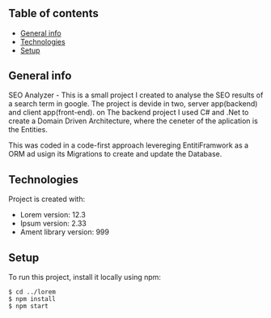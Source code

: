 # 


## Table of contents
* [General info](#general-info)
* [Technologies](#technologies)
* [Setup](#setup)

## General info
SEO Analyzer - This is a small project I created to analyse the SEO results of a search term in google. 
The project is devide in two, server app(backend) and client app(front-end). on The backend project I used C# and .Net to create a Domain Driven Architecture, where the ceneter of the aplication is the Entities. 





This was coded in a code-first approach levereging EntitiFramwork as a ORM ad usign its Migrations to create and update the Database.


	
## Technologies
Project is created with:
* Lorem version: 12.3
* Ipsum version: 2.33
* Ament library version: 999
	
## Setup
To run this project, install it locally using npm:

```
$ cd ../lorem
$ npm install
$ npm start
```

